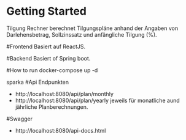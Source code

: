 # Getting Started
Tilgung Rechner berechnet Tilgungspläne anhand der Angaben von
Darlehensbetrag, Sollzinssatz und anfängliche Tilgung (%).

#Frontend 
Basiert auf ReactJS.

#Backend
Basiert of Spring boot.

#How to run
docker-compose up -d

sparka
#Api Endpunkten
- http://localhost:8080/api/plan/monthly
- http://localhost:8080/api/plan/yearly
jeweils für monatliche aund jährliche Planberechnungen.

#Swagger
- http://localhost:8080/api-docs.html




